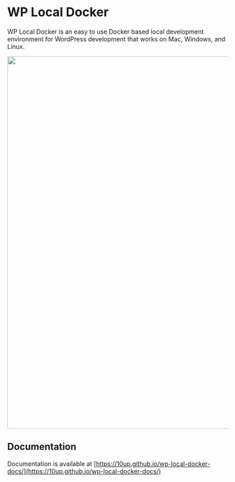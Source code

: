 # WP Local Docker

WP Local Docker is an easy to use Docker based local development environment for WordPress development that works on Mac, Windows, and Linux. 

<a href="https://10up.com/contact/"><img src="https://10updotcom-wpengine.s3.amazonaws.com/uploads/2016/10/10up-Github-Banner.png" width="850"></a>

## Documentation

Documentation is available at [https://10up.github.io/wp-local-docker-docs/](https://10up.github.io/wp-local-docker-docs/)
